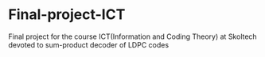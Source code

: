 # Final-project-ICT
Final project for the course ICT(Information and Coding Theory) at Skoltech devoted to sum-product decoder of LDPC codes
